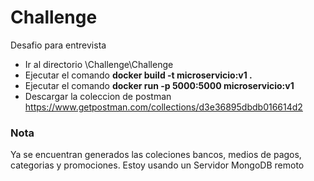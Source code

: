 # Challenge
Desafio para entrevista

- Ir al directorio \Challenge\Challenge
- Ejecutar el comando **docker build -t microservicio:v1 .**
- Ejecutar el comando **docker run -p 5000:5000 microservicio:v1**
- Descargar la coleccion de postman https://www.getpostman.com/collections/d3e36895dbdb016614d2


### Nota
Ya se encuentran generados las coleciones bancos, medios de pagos, categorias y promociones.
Estoy usando un Servidor MongoDB remoto

